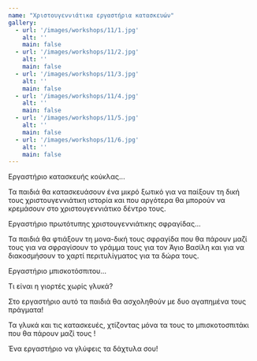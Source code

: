 ```yaml
---
name: "Χριστουγεννιάτικα εργαστήρια κατασκευών"
gallery:
  - url: '/images/workshops/11/1.jpg'
    alt: ''
    main: false
  - url: '/images/workshops/11/2.jpg'
    alt: ''
    main: false
  - url: '/images/workshops/11/3.jpg'
    alt: ''
    main: false
  - url: '/images/workshops/11/4.jpg'
    alt: ''
    main: false
  - url: '/images/workshops/11/5.jpg'
    alt: ''
    main: false
  - url: '/images/workshops/11/6.jpg'
    alt: ''
    main: false
---
```


Εργαστήριο κατασκευής κούκλας...

Τα παιδιά θα κατασκευάσουν ένα μικρό ξωτικό για να παίξουν τη δική τους χριστουγεννιάτικη ιστορία και που αργότερα θα μπορούν να κρεμάσουν στο χριστουγεννιάτικο δέντρο τους.

Εργαστήριο πρωτότυπης χριστουγεννιάτικης σφραγίδας...

Τα παιδιά θα φτιάξουν τη μονα-δική τους σφραγίδα που θα πάρουν μαζί τους για
να σφραγίσουν το γράμμα τους για τον Άγιο Βασίλη και για να διακοσμήσουν το χαρτί
περιτυλίγματος για τα δώρα τους.

Εργαστήριο μπισκοτόσπιτου...

Τι είναι η γιορτές χωρίς γλυκά?

Στο εργαστήριο αυτό τα παιδιά θα ασχοληθούν με δυο αγαπημένα τους πράγματα!

Τα γλυκά και τις κατασκευές, χτίζοντας μόνα τα τους το μπισκοτοσπιτάκι που θα πάρουν μαζί τους !

Ένα εργαστήριο να γλύφεις τα δάχτυλα σου!